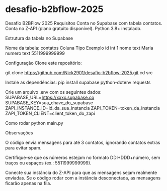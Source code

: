 # desafio-b2bflow-2025
Desafio B2BFlow 2025
Requisitos
  Conta no Supabase com tabela contatos.
  Conta no Z-API (plano gratuito disponível).
  Python 3.8+ instalado.

Estrutura da tabela no Supabase

  Nome da tabela: contatos
  Coluna	Tipo	Exemplo
  id	int	1
  nome	text	Maria
  numero	text	5511999999999

Configuração
  Clone este repositório:

  git clone https://github.com/Nick2901/desafio-b2bflow-2025.git
  cd src

Instale as dependências:
  pip install supabase python-dotenv requests

Crie um arquivo .env com os seguintes dados:
  SUPABASE_URL=https://xxxx.supabase.co
  SUPABASE_KEY=sua_chave_do_supabase
  ZAPI_INSTANCE_ID=id_da_sua_instancia
  ZAPI_TOKEN=token_da_instancia
  ZAPI_TOKEN_CLIENT=client_token_do_zapi

Como rodar
  python main.py

Observações

  O código envia mensagens para até 3 contatos, ignorando contatos extras para evitar spam.
  
  Certifique-se que os números estejam no formato DDI+DDD+número, sem traços ou espaços (ex.: 5511999999999).
  
  Conecte sua instância do Z-API para que as mensagens sejam realmente enviadas. Se o código rodar com a instância desconectada, as mensagens ficarão apenas na fila.
